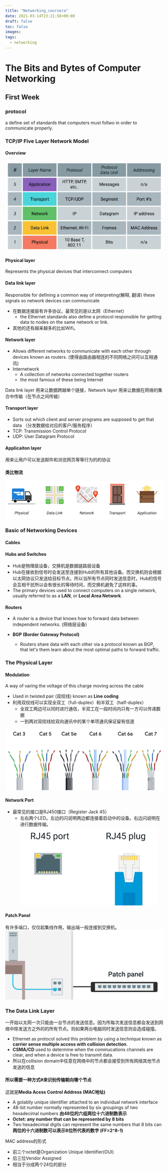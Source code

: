```yaml
---
title: "Networking_coursera"
date: 2021-03-14T23:21:58+09:00
draft: false
toc: false
images:
tags:
  - networking
---
```

# The Bits and Bytes of Computer Networking

## First Week

### protocol
a define set of standards that computers must follwo in order to communicate properly.

### TCP/IP Five Layer Network Model
#### Overview 
![five layers](https://github.com/ACGNM/pics/raw/master/networking/TCP:IP%20five%20layers.png)

#### Physical layer
Represents the physical devices that interconnect computers

#### Data link layer
Responsible for defining a common way of interpreting(解释, 翻译) these signals so network devices can communicate

- 在数据连接层有许多协议，最常见的是以太网（Ethernet）
	- the Ethernet standards also define a protocol responsible for getting data to nodes on the same network or link.
-  其他的还有越来越多的比如Wifi。

#### Network layer
- Allows different networks to communicate with each other through devices known as routers. (使得由路由器相连的不同网络之间可以互相通讯)
- Internetwork
	- A collection of networks connected together routers
	- the most famous of these being Internet

Data link layer 用来让数据跨越单个链接，Network layer 用来让数据在网络的集合中传输（在节点之间传输）

#### Transport layer
- Sorts out which client and server programs are supposed to get that data （分发数据给对应的客户/服务程序）
- TCP: Transmission Control Protocol
- UDP: User Datagram Protocol

#### Applicaiton layer
用来让用户可以发送邮件和浏览网页等等行为的的协议

#### 类比物流
![layers](https://github.com/ACGNM/pics/raw/master/networking/layers.png)

### Basic of Networking Devices

#### Cables

#### Hubs and Switches

- Hub是物理层设备，交换机是数据链路层设备
- Hub在接收到信号时会发送至连接到Hub的所有其他设备。而交换机则会根据以太网协议只发送给目标节点。所以当所有节点同时发送信息时，Hub的信号会互相干扰所以会有很长的等待时间，而交换机避免了这样的事。
- The primary devices used to connect computers on a single network, usually referred to as a **LAN**, or **Local Area Network**.

#### Routers
- A router is a device that knows how to forward data between independent networks. (网络层设备)

- **BGP (Border Gateway Protocol)**

	- Routers share data with each other via a protocol known as BGP, that let's them learn about the most optimal paths to forward traffic.

### The Physical Layer

#### Modulation 
A way of varing the voltage of this charge moving across the cable

- Used in twisted pair (双绞线) known as **Line coding**
- 利用双绞线可以实现全双工（full-duplex）和半双工（half-duplex）
	- 全双工两边可以同时进行通信，半双工在一段时间内只有一方可以传递数据
	- 一到两对双绞线给双向通讯中的某个单项通讯保证留有信道

![cables](https://github.com/ACGNM/pics/raw/master/networking/cables.png)

#### Network Port
- 最常见的接口是RJ450接口（Register Jack 45）
	- 左右两个LED。左边的闪说明两边都连接着启动中的设备。右边闪说明在进行数据传输。
![RJ45](https://github.com/ACGNM/pics/raw/master/networking/RJ45.png)

#### Patch Panel
有许多端口，仅仅起集线作用，输出端一般连接到交换机。
![Patch Panel](https://github.com/ACGNM/pics/raw/master/networking/Patch_panel.png)

### The Data Link Layer

一开始以太网一次只能由一台节点的发送信息。因为所每次发送信息都会发送到网络中除发送方之外的的所有节点。则如果两台电脑同时发送信息则会造成碰撞。

- Ethernet as protocol solved this problem by using a technique known as **carrier sense multiple access with collision detection**.
-  **CSMA/CD**  used to determine when the commucations channels are clear, and when a device is free to transmit data.
-  所以在collision domain中任意在网络中的节点都会接受到所有网络其他节点发送的信息

####  **所以需要一种方式#来识别传输朝向哪个节点**

这就是**Media Acess Control Address (MAC地址)**

- A golablly unique identifier attached to an individual network interface
- 48-bit number normally represented by six groupings of two hexadecimal numbers **由48位的六组两位十六进制数表示**
- **Octet: any number that can be represented by 8 bits**
- Two hexadecimal digits can represent the same numbers that 8 bits can **两位的十六进制数可以表示8位所代表的数字 (FF=2^8-1)**

MAC address的形式
- 前三个octet是Organization Unique Identifier(OUI)
- 后三位Vendor Assigned
- 相当于分成两个24位的部分